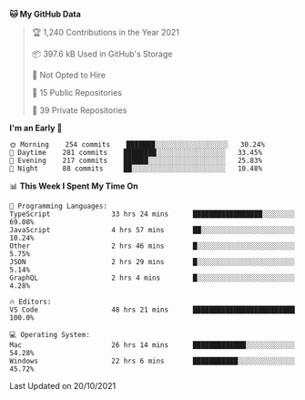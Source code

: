 <!--START_SECTION:waka-->
**🐱 My GitHub Data** 

> 🏆 1,240 Contributions in the Year 2021
 > 
> 📦 397.6 kB Used in GitHub's Storage 
 > 
> 🚫 Not Opted to Hire
 > 
> 📜 15 Public Repositories 
 > 
> 🔑 39 Private Repositories  
 > 
**I'm an Early 🐤** 

```text
🌞 Morning    254 commits    ███████░░░░░░░░░░░░░░░░░░   30.24% 
🌆 Daytime    281 commits    ████████░░░░░░░░░░░░░░░░░   33.45% 
🌃 Evening    217 commits    ██████░░░░░░░░░░░░░░░░░░░   25.83% 
🌙 Night      88 commits     ██░░░░░░░░░░░░░░░░░░░░░░░   10.48%

```


📊 **This Week I Spent My Time On** 

```text
💬 Programming Languages: 
TypeScript               33 hrs 24 mins      █████████████████░░░░░░░░   69.08% 
JavaScript               4 hrs 57 mins       ██░░░░░░░░░░░░░░░░░░░░░░░   10.24% 
Other                    2 hrs 46 mins       █░░░░░░░░░░░░░░░░░░░░░░░░   5.75% 
JSON                     2 hrs 29 mins       █░░░░░░░░░░░░░░░░░░░░░░░░   5.14% 
GraphQL                  2 hrs 4 mins        █░░░░░░░░░░░░░░░░░░░░░░░░   4.28%

🔥 Editors: 
VS Code                  48 hrs 21 mins      █████████████████████████   100.0%

💻 Operating System: 
Mac                      26 hrs 14 mins      █████████████░░░░░░░░░░░░   54.28% 
Windows                  22 hrs 6 mins       ███████████░░░░░░░░░░░░░░   45.72%

```


 Last Updated on 20/10/2021
<!--END_SECTION:waka-->

